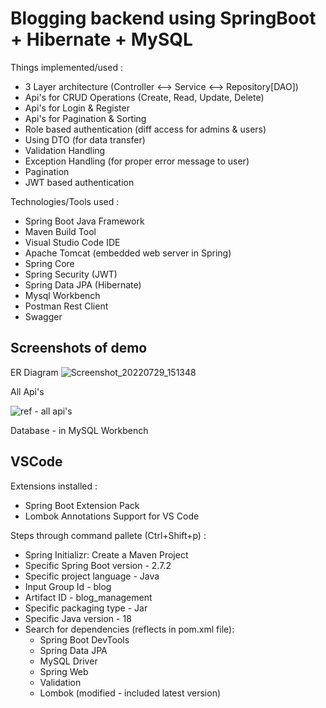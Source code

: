 # Blogging backend using SpringBoot + Hibernate + MySQL

Things implemented/used :
- 3 Layer architecture (Controller <--> Service <--> Repository[DAO])
- Api's for CRUD Operations (Create, Read, Update, Delete)
- Api's for Login & Register
- Api's for Pagination & Sorting
- Role based authentication (diff access for admins & users)
- Using DTO (for data transfer)
- Validation Handling
- Exception Handling (for proper error message to user)
- Pagination
- JWT based authentication

Technologies/Tools used :
- Spring Boot Java Framework
- Maven Build Tool
- Visual Studio Code IDE
- Apache Tomcat (embedded web server in Spring)
- Spring Core
- Spring Security (JWT)
- Spring Data JPA (Hibernate)
- Mysql Workbench
- Postman Rest Client
- Swagger

## Screenshots of demo

ER Diagram
![Screenshot_20220729_151348](https://user-images.githubusercontent.com/67866166/183232229-c80b5a2c-f129-4fe2-8fd1-818f236d9675.png)

All Api's

![ref - all api's](https://user-images.githubusercontent.com/67866166/183232231-c62b4784-e124-4c44-88fc-701872513672.png)

Database - in MySQL Workbench

## VSCode
Extensions installed :
- Spring Boot Extension Pack
- Lombok Annotations Support for VS Code

Steps through command pallete (Ctrl+Shift+p) :
- Spring Initializr: Create a Maven Project
- Specific Spring Boot version - 2.7.2
- Specific project  language - Java
- Input Group Id - blog
- Artifact ID - blog_management
- Specific packaging type - Jar
- Specific Java version - 18
- Search for dependencies (reflects in pom.xml file):
  - Spring Boot DevTools
  - Spring Data JPA
  - MySQL Driver
  - Spring Web
  - Validation
  - Lombok (modified - included latest version)
